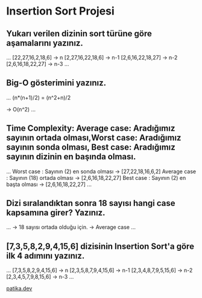 # Insertion Sort Projesi

## Yukarı verilen dizinin sort türüne göre aşamalarını yazınız.

...
[22,27,16,2,18,6] -> n
[2,27,16,22,18,6] -> n-1
[2,6,16,22,18,27] -> n-2
[2,6,16,18,22,27] -> n-3
...

## Big-O gösterimini yazınız.

...
(n*(n+1)/2) = (n^2+n)/2

-> O(n^2)
...

## Time Complexity: Average case: Aradığımız sayının ortada olması,Worst case: Aradığımız sayının sonda olması, Best case: Aradığımız sayının dizinin en başında olması.

...
Worst case : Sayının (2) en sonda olması -> [27,22,18,16,6,2]
Average case : Sayının (18) ortada olması -> [2,6,16,18,22,27]
Best case : Sayının (2) en başta olması -> [2,6,16,18,22,27]
...

## Dizi sıralandıktan sonra 18 sayısı hangi case kapsamına girer? Yazınız.

...
-> 18 sayısı ortada olduğu için.
-> Average case
...

## [7,3,5,8,2,9,4,15,6] dizisinin Insertion Sort'a göre ilk 4 adımını yazınız.

...
[7,3,5,8,2,9,4,15,6] -> n
[2,3,5,8,7,9,4,15,6] -> n-1
[2,3,4,8,7,9,5,15,6] -> n-2
[2,3,4,5,7,9,8,15,6] -> n-3
...


[patika.dev](https://app.patika.dev/)


